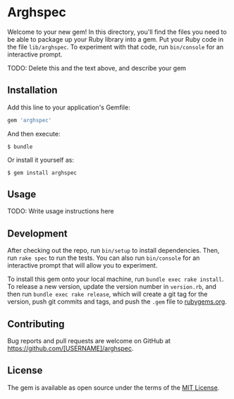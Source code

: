 # Arghspec

Welcome to your new gem! In this directory, you'll find the files you need to be able to package up your Ruby library into a gem. Put your Ruby code in the file `lib/arghspec`. To experiment with that code, run `bin/console` for an interactive prompt.

TODO: Delete this and the text above, and describe your gem

## Installation

Add this line to your application's Gemfile:

```ruby
gem 'arghspec'
```

And then execute:

    $ bundle

Or install it yourself as:

    $ gem install arghspec

## Usage

TODO: Write usage instructions here

## Development

After checking out the repo, run `bin/setup` to install dependencies. Then, run `rake spec` to run the tests. You can also run `bin/console` for an interactive prompt that will allow you to experiment.

To install this gem onto your local machine, run `bundle exec rake install`. To release a new version, update the version number in `version.rb`, and then run `bundle exec rake release`, which will create a git tag for the version, push git commits and tags, and push the `.gem` file to [rubygems.org](https://rubygems.org).

## Contributing

Bug reports and pull requests are welcome on GitHub at https://github.com/[USERNAME]/arghspec.


## License

The gem is available as open source under the terms of the [MIT License](http://opensource.org/licenses/MIT).

